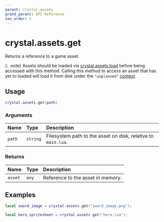```yaml
---
parent: crystal.assets
grand_parent: API Reference
nav_order: 1
---
```


# crystal.assets.get

Returns a reference to a game asset.

{: .note}
Assets should be loaded via [crystal.assets.load](load) before being accessed with this method. Calling this method to access an asset that has yet to loaded will load it from disk under the `"unplanned"` [context](load).

## Usage

```lua
crystal.assets.get(path)
```

### Arguments

| Name   | Type     | Description                                                   |
| :----- | :------- | :------------------------------------------------------------ |
| `path` | `string` | Filesystem path to the asset on disk, relative to `main.lua`. |

### Returns

| Name    | Type  | Description                       |
| :------ | :---- | :-------------------------------- |
| `asset` | `any` | Reference to the asset in memory. |

## Examples

```lua
local sword_image = crystal.assets.get("sword_image.png");
```

```lua
local hero_spritesheet = crystal.assets.get("hero.lua");
```
